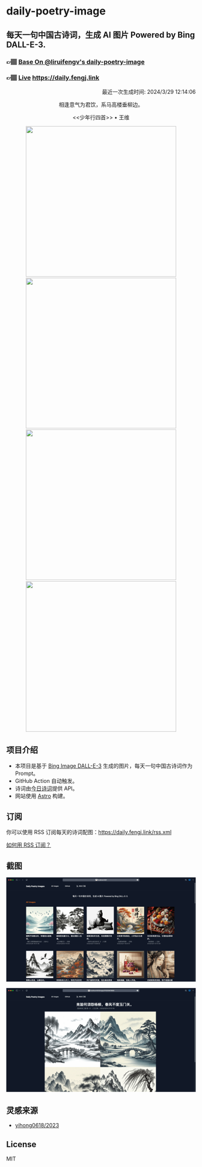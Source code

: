 
# daily-poetry-image

## 每天一句中国古诗词，生成 AI 图片 Powered by Bing DALL-E-3.

### 👉🏽 [Base On @liruifengv's daily-poetry-image](https://github.com/liruifengv/daily-poetry-image)

### 👉🏽 [Live](https://daily.fengj.link) https://daily.fengj.link

<p align="right">
  最近一次生成时间: 2024/3/29 12:14:06
</p>
<p align="center">
相逢意气为君饮，系马高楼垂柳边。
</p>
<p align="center">
<<少年行四首>> • 王维
</p>
<p align="center">
<img src="https://tse3.mm.bing.net/th/id/OIG3.B18Kd1mbWGBq2bPHaHq5" height="400" width="400" />
<img src="https://tse2.mm.bing.net/th/id/OIG3.O7v2ReU.tLvVMxXLhYhA" height="400" width="400" />
<img src="https://tse1.mm.bing.net/th/id/OIG3.shLSyU5zx7bj71G2iTdh" height="400" width="400" />
<img src="https://tse2.mm.bing.net/th/id/OIG3.J67xj0rl_17FAZVR8D6X" height="400" width="400" />
</p>

## 项目介绍

-   本项目是基于 [Bing Image DALL-E-3](https://www.bing.com/images/create) 生成的图片，每天一句中国古诗词作为 Prompt。
-   GitHub Action 自动触发。
-   诗词由[今日诗词](https://www.jinrishici.com/)提供 API。
-   网站使用 [Astro](https://astro.build) 构建。

## 订阅

你可以使用 RSS 订阅每天的诗词配图：https://daily.fengj.link/rss.xml

[如何用 RSS 订阅？](https://zhuanlan.zhihu.com/p/55026716)

## 截图

![图片列表](./screenshots/Snipaste_2023-12-28_21-00-26.png)

![图片详情](./screenshots/Snipaste_2023-12-28_21-00-53.png)

## 灵感来源

-   [yihong0618/2023](https://github.com/yihong0618/2023)

## License

MIT
